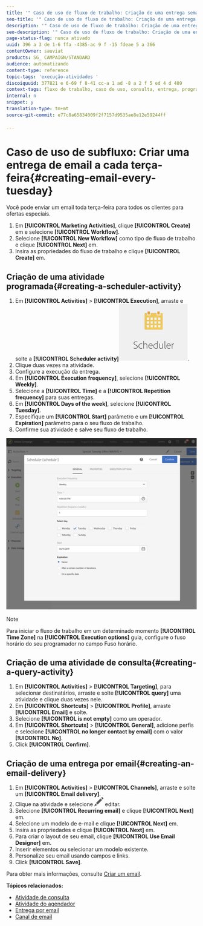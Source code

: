 ```yaml
---
title: '" Caso de uso de fluxo de trabalho: Criação de uma entrega semanal "'
seo-title: '" Caso de uso de fluxo de trabalho: Criação de uma entrega semanal "'
description: '" Caso de uso de fluxo de trabalho: Criação de uma entrega semanal "'
seo-description: '" Caso de uso de fluxo de trabalho: Criação de uma entrega semanal "'
page-status-flag: nunca ativado
uuid: 396 a 3 de 1-6 ffa -4385-ac 9 f -15 fdeae 5 a 366
contentOwner: sauviat
products: SG_ CAMPAIGN/STANDARD
audience: automatizando
content-type: reference
topic-tags: 'execução-atividades '
discoiquuid: 377821 e 6-69 f 8-41 cc-a 1 ad -8 a 2 f 5 ed 4 d 409
context-tags: fluxo de trabalho, caso de uso, consulta, entrega, programador
internal: n
snippet: y
translation-type: tm+mt
source-git-commit: e77c8a65834009f2f7157d9535ae8e12e59244ff

---
```



# Caso de uso de subfluxo: Criar uma entrega de email a cada terça-feira{#creating-email-every-tuesday}

Você pode enviar um email toda terça-feira para todos os clientes para ofertas especiais.

1. Em **[!UICONTROL Marketing Activities]**, clique **[!UICONTROL Create]** em e selecione **[!UICONTROL Workflow]**.
1. Selecione **[!UICONTROL New Workflow]** como tipo de fluxo de trabalho e clique **[!UICONTROL Next]** em.
1. Insira as propriedades do fluxo de trabalho e clique **[!UICONTROL Create]** em.

## Criação de uma atividade programada{#creating-a-scheduler-activity}

1. Em **[!UICONTROL Activities]** &gt; **[!UICONTROL Execution]**, arraste e solte a **[!UICONTROL Scheduler activity]**![](assets/scheduler_icon.png).
1. Clique duas vezes na atividade.
1. Configure a execução da entrega.
1. Em **[!UICONTROL Execution frequency]**, selecione **[!UICONTROL Weekly]**.
1. Selecione a **[!UICONTROL Time]** e a **[!UICONTROL Repetition frequency]** para suas entregas.
1. Em **[!UICONTROL Days of the week]**, selecione **[!UICONTROL Tuesday]**.
1. Especifique um **[!UICONTROL Start]** parâmetro e um **[!UICONTROL Expiration]** parâmetro para o seu fluxo de trabalho.
1. Confirme sua atividade e salve seu fluxo de trabalho.

![](assets/scheduler_properties.png)

>[!NOTE]
>
>Para iniciar o fluxo de trabalho em um determinado momento **[!UICONTROL Time Zone]** na **[!UICONTROL Execution options]** guia, configure o fuso horário do seu programador no campo Fuso horário.

## Criação de uma atividade de consulta{#creating-a-query-activity}

1. Em **[!UICONTROL Activities]** &gt; **[!UICONTROL Targeting]**, para selecionar destinatários, arraste e solte **[!UICONTROL query]** uma atividade e clique duas vezes nele.
1. Em **[!UICONTROL Shortcuts]** &gt; **[!UICONTROL Profile]**, arraste **[!UICONTROL Email]** e solte.
1. Selecione **[!UICONTROL is not empty]** como um operador.
1. Em **[!UICONTROL Shortcuts]** &gt; **[!UICONTROL General]**, adicione perfis e selecione **[!UICONTROL no longer contact by email]** com o valor **[!UICONTROL No]**.
1. Click **[!UICONTROL Confirm]**.

## Criação de uma entrega por email{#creating-an-email-delivery}

1. Em **[!UICONTROL Activities]** &gt; **[!UICONTROL Channels]**, arraste e solte um **[!UICONTROL Email delivery]**.
1. Clique na atividade e selecione ![](assets/edit_darkgrey-24px.png) editar.
1. Selecione **[!UICONTROL Recurring email]** e clique **[!UICONTROL Next]** em.
1. Selecione um modelo de e-mail e clique **[!UICONTROL Next]** em.
1. Insira as propriedades e clique **[!UICONTROL Next]** em.
1. Para criar o layout de seu email, clique **[!UICONTROL Use Email Designer]** em.
1. Inserir elementos ou selecionar um modelo existente.
1. Personalize seu email usando campos e links.
1. Click **[!UICONTROL Save]**.

Para obter mais informações, consulte [Criar um email](../../designing/using/about-email-content-design.md#designing-an-email-content-from-scratch).

**Tópicos relacionados:**

* [Atividade de consulta](../..//automating/using/query.md)
* [Atividade do agendador](../..//automating/using/scheduler.md)
* [Entrega por email](../..//automating/using/email-delivery.md)
* [Canal de email](../..//channels/using/creating-an-email.md)
